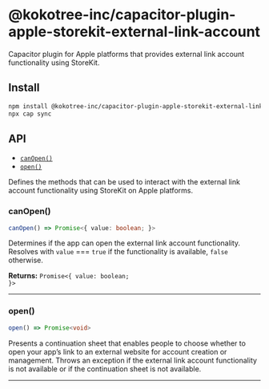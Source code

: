 # @kokotree-inc/capacitor-plugin-apple-storekit-external-link-account

Capacitor plugin for Apple platforms that provides external link account functionality using StoreKit.

## Install

```bash
npm install @kokotree-inc/capacitor-plugin-apple-storekit-external-link-account
npx cap sync
```

## API

<docgen-index>

* [`canOpen()`](#canopen)
* [`open()`](#open)

</docgen-index>

<docgen-api>
<!--Update the source file JSDoc comments and rerun docgen to update the docs below-->

Defines the methods that can be used to interact with the external link account functionality using StoreKit on Apple platforms.

### canOpen()

```typescript
canOpen() => Promise<{ value: boolean; }>
```

Determines if the app can open the external link account functionality.
Resolves with `value` === `true` if the functionality is available, `false` otherwise.

**Returns:** <code>Promise&lt;{ value: boolean; }&gt;</code>

--------------------


### open()

```typescript
open() => Promise<void>
```

Presents a continuation sheet that enables people to choose whether to open your app’s link to an external website for account creation or management.
Throws an exception if the external link account functionality is not available or if the continuation sheet is not available.

--------------------

</docgen-api>
